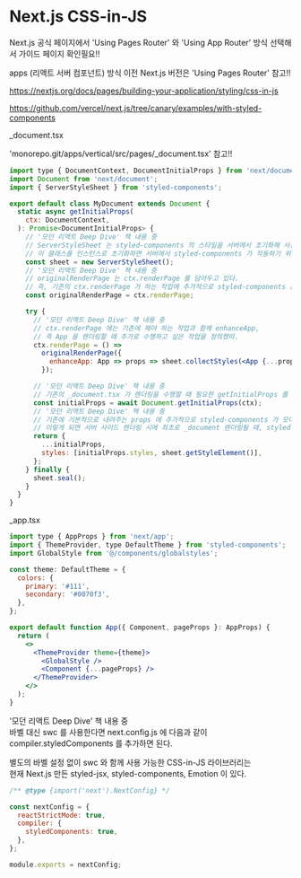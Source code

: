 # Next.js CSS-in-JS

Next.js 공식 페이지에서 'Using Pages Router' 와 'Using App Router' 방식 선택해서 가이드 페이지 확인필요!!

apps (리액트 서버 컴포넌트) 방식 이전 Next.js 버전은 'Using Pages Router' 참고!!

https://nextjs.org/docs/pages/building-your-application/styling/css-in-js

https://github.com/vercel/next.js/tree/canary/examples/with-styled-components

\_document.tsx

'monorepo.git/apps/vertical/src/pages/\_document.tsx' 참고!!

```jsx
import type { DocumentContext, DocumentInitialProps } from 'next/document';
import Document from 'next/document';
import { ServerStyleSheet } from 'styled-components';

export default class MyDocument extends Document {
  static async getInitialProps(
    ctx: DocumentContext,
  ): Promise<DocumentInitialProps> {
    // '모던 리액트 Deep Dive' 책 내용 중
    // ServerStyleSheet 는 styled-components 의 스타일을 서버에서 초기화해 사용되는 클래스다.
    // 이 클래스를 인스턴스로 초기화하면 서버에서 styled-components 가 작동하기 위한 다양한 기능을 가지고 있다.
    const sheet = new ServerStyleSheet();
    // '모던 리액트 Deep Dive' 책 내용 중
    // originalRenderPage 는 ctx.renderPage 를 담아두고 있다.
    // 즉, 기존의 ctx.renderPage 가 하는 작업에 추가적으로 styled-components 관련 작업을 하기 위해 별도 변수로 분리했다.
    const originalRenderPage = ctx.renderPage;

    try {
      // '모던 리액트 Deep Dive' 책 내용 중
      // ctx.renderPage 에는 기존에 해야 하는 작업과 함께 enhanceApp,
      // 즉 App 을 렌더링할 때 추가로 수행하고 싶은 작업을 정의했따.
      ctx.renderPage = () =>
        originalRenderPage({
          enhanceApp: App => props => sheet.collectStyles(<App {...props} />),
        });

      // '모던 리액트 Deep Dive' 책 내용 중
      // 기존의 _document.tsx 가 렌더링을 수행할 때 필요한 getInitialProps 를 생성하는 작업을 한다.
      const initialProps = await Document.getInitialProps(ctx);
      // '모던 리액트 Deep Dive' 책 내용 중
      // 기존에 기본적으로 내려주는 props 에 추가적으로 styled-components 가 모아둔 자바스크립트 파일 내 스타일을 반환한다.
      // 이렇게 되면 서버 사이드 렌더링 시에 최초로 _document 렌더링될 때, styled-components 에서 수집한 스타일도 함께 내려줄 수 있다.
      return {
        ...initialProps,
        styles: [initialProps.styles, sheet.getStyleElement()],
      };
    } finally {
      sheet.seal();
    }
  }
}
```

\_app.tsx

```jsx
import type { AppProps } from 'next/app';
import { ThemeProvider, type DefaultTheme } from 'styled-components';
import GlobalStyle from '@/components/globalstyles';

const theme: DefaultTheme = {
  colors: {
    primary: '#111',
    secondary: '#0070f3',
  },
};

export default function App({ Component, pageProps }: AppProps) {
  return (
    <>
      <ThemeProvider theme={theme}>
        <GlobalStyle />
        <Component {...pageProps} />
      </ThemeProvider>
    </>
  );
}
```

'모던 리액트 Deep Dive' 책 내용 중  
바벨 대신 swc 를 사용한다면 next.config.js 에 다음과 같이 compiler.styledComponents 를 추가하면 된다.

별도의 바벨 설정 없이 swc 와 함께 사용 가능한 CSS-in-JS 라이브러리는  
현재 Next.js 만든 styled-jsx, styled-components, Emotion 이 있다.

```javascript
/** @type {import('next').NextConfig} */

const nextConfig = {
  reactStrictMode: true,
  compiler: {
    styledComponents: true,
  },
};

module.exports = nextConfig;
```
